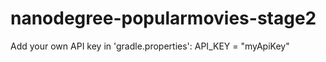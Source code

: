 # nanodegree-popularmovies-stage2

Add your own API key in 'gradle.properties':
API_KEY = "myApiKey"

